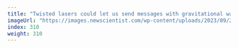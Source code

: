 ```yaml
---
title: "Twisted lasers could let us send messages with gravitational waves"
imageUrl: "https://images.newscientist.com/wp-content/uploads/2023/09/22112712/SEI_172755805.jpg?width=788"
index: 310
weight: 310
---
```

